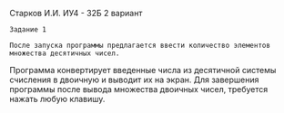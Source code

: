 Старков И.И.	ИУ4 - 32Б	2 вариант

	Задание 1

	После запуска программы предлагается ввести количество элементов множества десятичных чисел.
Программа конвертирует введенные числа из десятичной системы счисления в двоичную и выводит их
на экран. Для завершения программы после вывода множества двоичных чисел, требуется нажать любую
клавишу.
